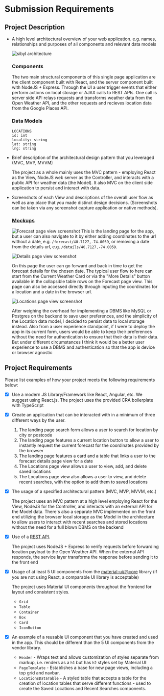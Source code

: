 # Submission Requirements

## Project Description

- A high level architectural overview of your web application. e.g. names, relationships and purposes of all components and relevant data models

  ![sibyl architecture](https://gdurl.com/JdaT)

  ### Components

  The two main structural components of this single page application are the client component built with React, and the server component built with NodeJS + Express. Through the UI a user trigger events that either perform actions on local storage or AJAX calls to REST APIs. One call is server side API relays requests and transforms weather data from the Open Weather API, and the other requests and recieves location data from the Google Places API.

  ### Data Models

  ```
  LOCATIONS
  id: int
  locality: string
  lat: string
  lng: string
  ```

- Brief description of the architectural design pattern that you leveraged (MVC, MVP, MVVM)

  The project as a whole mainly uses the MVC pattern - employing React as the View, NodeJS web server as the Controller, and interacts with a public API for weather data (the Model). It also MVC on the client side application to persist and interact with data.

- Screenshots of each View and descriptions of the overall user flow as well as any place that you made distinct design decisions. (Screenshots can be taken via any screenshot capture application or native methods).

  ### [Mockups](https://balsamiq.cloud/s2zagq3/pbit2b1)

  ![Forecast page view screenshot]()
  This is the landing page for the app, but a user can also navigate to it by either adding coordinates to the url without a date, e.g. `/forecast/40.7127,-74.0059`, or removing a date from the details url, e.g. `/details/40.7127,-74.0059`.

  ![Details page view screenshot]()

  On this page the user can go forward and back in time to get the forecast details for the chosen date. The typical user flow to here can start from the Current Weather Card or via the "More Details" button available in the collapsible table rows on the Forecast page view. This page can also be accessed directly through inputing the coordinates for a location and a date in the browser url.

  ![Locations page view screenshot]()

  After weighing the overhead for implementing a DBMS like MySQL or Postgres on the backend to save user preferences, and the simplicity of the Location data model, I decided to persist data to local storage instead. Also from a user experience standpoint, if I were to deploy the app in its current form, users would be able to keep their preferences without the need for authentication to ensure that their data is their data. But under different circumstances I think it would be a better user experience to use a DBMS and authentication so that the app is device or browser agnostic

## Project Requirements

Please list examples of how your project meets the following requirements below:

- [x] Use a modern JS Library/Framework like React, Angular, etc. We suggest using React.js.
      The project uses the provided CRA boilerplate with TypeScript
- [x] Create an application that can be interacted with in a minimum of three different ways by the user.

  1. The landing page search form allows a user to search for location by city or postcode
  2. The landing page features a current location button to allow a user to instantly request the current forecast for the coordinates provided by the browser
  3. The landing page features a card and a table that links a user to the forecast details page view for a date
  4. The Locations page view allows a user to view, add, and delete saved locations
  5. The Locations page view also allows a user to view, and delete recent searches, with the option to add them to saved locations

- [x] The usage of a specified architectural pattern (MVC, MVP, MVVM, etc.)

  The project uses an MVC pattern at a high level employing React for the View, NodeJS for the Controller, and interacts with an external API for the Model data. There's also a separate MVC implemented on the front end utilizing the browser local storage as the Model in the architecture to allow users to interact with recent searches and stored locations without the need for a full blown DBMS on the backend

- [x] Use of a [REST API](https://medium.com/@arteko/the-best-way-to-use-rest-apis-in-swift-95e10696c980).

  The project uses NodeJS + Express to verify requests before forwarding location payload to the Open Weather API. When the external API responds, the service layer transforms the response before sending it to the front end

- [x] Usage of at least 5 UI components from the [material-ui/@core](https://material-ui.com/) library (if you are not using React, a comparable UI library is acceptable)

  The project uses Material UI components throughout the frontend for layout and consistent styles.

  - `Grid`
  - `Table`
  - `Container`
  - `Box`
  - `Card`
  - `IconButton`

- [x] An example of a reusable UI component that you have created and used in the app. This should be different than the 5 UI components from the vendor library.
  - `Header` - Wraps text and allows customization of styles separate from markup, i.e. renders as a `h1` but has `h2` styles set by Material UI
  - `PageTemplate` - Establishes a base for new page views, including a top grid and navbar.
  - `LocationsDataTable` - A styled table that accepts a table for the creation of location tables that serve different functions - used to create the Saved Locations and Recent Searches components.
